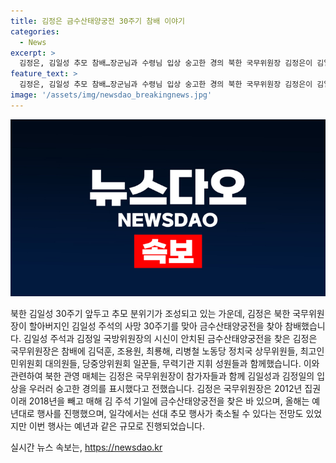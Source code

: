 ```yaml
---
title: 김정은 금수산태양궁전 30주기 참배 이야기
categories:
  - News
excerpt: >
  김정은, 김일성 추모 참배…장군님과 수령님 입상 숭고한 경의 북한 국무위원장 김정은이 김일성 주석의 사망 30주기를 맞아 금수산태양궁전을 찾아 금수산태양궁전에 안치된 김일성 주석과 김정일 국방위원장을 참배했다. 참배에는 노동당 정치국 상무위원들과 최고인민위원회 대의원들, 당중앙위원회 일꾼들, 무력기관 지휘 성원들이 함께 참가했다. 김정은 국무위원장은 2012년 집권 이래 매해 김 주석 기일에 금수산태양궁전을 찾았으며, 올해는 예년대로 행사를 진행하며 선대 추모를 강조했다.
feature_text: >
  김정은, 김일성 추모 참배…장군님과 수령님 입상 숭고한 경의 북한 국무위원장 김정은이 김일성 주석의 사망 30주기를 맞아 금수산태양궁전을 찾아 금수산태양궁전에 안치된 김일성 주석과 김정일 국방위원장을 참배했다. 참배에는 노동당 정치국 상무위원들과 최고인민위원회 대의원들, 당중앙위원회 일꾼들, 무력기관 지휘 성원들이 함께 참가했다. 김정은 국무위원장은 2012년 집권 이래 매해 김 주석 기일에 금수산태양궁전을 찾았으며, 올해는 예년대로 행사를 진행하며 선대 추모를 강조했다.
image: '/assets/img/newsdao_breakingnews.jpg'
---
```


<p><img src="/assets/img/newsdao_breakingnews.jpg" alt="firstkoreanews 속보" /></p>

<p>북한 김일성 30주기 앞두고 추모 분위기가 조성되고 있는 가운데, 김정은 북한 국무위원장이 할아버지인 김일성 주석의 사망 30주기를 맞아 금수산태양궁전을 찾아 참배했습니다. 김일성 주석과 김정일 국방위원장의 시신이 안치된 금수산태양궁전을 찾은 김정은 국무위원장은 참배에 김덕훈, 조용원, 최룡해, 리병철 노동당 정치국 상무위원들, 최고인민위원회 대의원들, 당중앙위원회 일꾼들, 무력기관 지휘 성원들과 함께했습니다. 이와 관련하여 북한 관영 매체는 김정은 국무위원장이 참가자들과 함께 김일성과 김정일의 입상을 우러러 숭고한 경의를 표시했다고 전했습니다. 김정은 국무위원장은 2012년 집권 이래 2018년을 빼고 매해 김 주석 기일에 금수산태양궁전을 찾은 바 있으며, 올해는 예년대로 행사를 진행했으며, 일각에서는 선대 추모 행사가 축소될 수 있다는 전망도 있었지만 이번 행사는 예년과 같은 규모로 진행되었습니다.</p>
실시간 뉴스 속보는, <a href="https://newsdao.kr" rel="dofollow">https://newsdao.kr</a>


